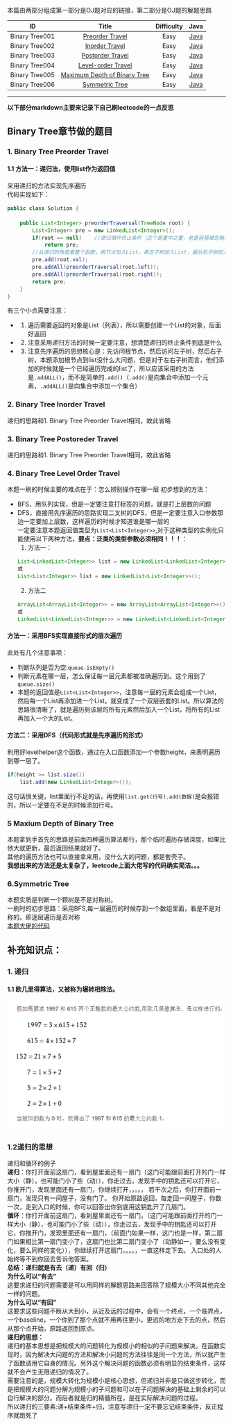 本篇由两部分组成第一部分是OJ题对应的链接，第二部分是OJ题的解题思路  


|    ID          |      Title      |    Difficulty  |         Java            |
| :------------: | :-------------: | :------------: | :---------------------: |
| Binary Tree001 | [Preorder Travel](https://leetcode.com/explore/learn/card/data-structure-tree/134/traverse-a-tree/928/) | Easy | [Java](https://github.com/jinhaizeng/Leetcode/blob/master/Version%20By%20Java/BinaryTree/Preorder%20Travel/Solution.java) |
| Binary Tree002 | [Inorder Travel](https://leetcode.com/explore/learn/card/data-structure-tree/134/traverse-a-tree/929/) | Easy | [Java](https://github.com/jinhaizeng/Leetcode/blob/master/Version%20By%20Java/BinaryTree/Inorder%20Travel/Solution.java) |
| Binary Tree003 | [Postorder Travel](https://leetcode.com/explore/learn/card/data-structure-tree/134/traverse-a-tree/930/) | Easy | [Java](https://github.com/jinhaizeng/Leetcode/blob/master/Version%20By%20Java/BinaryTree/Postorder%20Travel/Solution.java) |
| Binary Tree004 | [Level-order Travel](https://leetcode.com/explore/learn/card/data-structure-tree/134/traverse-a-tree/931/) | Easy | [Java](https://github.com/jinhaizeng/Leetcode/blob/master/Version%20By%20Java/BinaryTree/Level%20Order%20Travel/Solution.java) |
| Binary Tree005 | [Maximum Depth of Binary Tree](https://leetcode.com/explore/learn/card/data-structure-tree/17/solve-problems-recursively/535/) | Easy | [Java](https://github.com/jinhaizeng/Leetcode/blob/master/Version%20By%20Java/BinaryTree/Maxium%20Depth%20of%20Binary%20Tree/Solution.java) |
| Binary Tree006 | [Symmetric Tree](https://leetcode.com/explore/learn/card/data-structure-tree/17/solve-problems-recursively/536/) | Easy | [Java](https://github.com/jinhaizeng/Leetcode/blob/master/Version%20By%20Java/BinaryTree/Symmetric%20Tree/Solution.java) |


-------------------------------------------
**以下部分markdown主要来记录下自己刷leetcode的一点反思**
## Binary Tree章节做的题目
### 1. Binary Tree Preorder Travel
#### 1.1 方法一：递归法，使用list作为返回值
采用递归的方法实现先序遍历  
代码实现如下：  
```java
public class Solution {

    public List<Integer> preorderTraversal(TreeNode root) {
        List<Integer> pre = new LinkedList<Integer>();
        if(root == null)    //递归循环终止条件（这个是重中之重，老是容易被忽略）
            return pre;
        //从递归的角度看整个函数，根节点加入List，再左子树加入List，最后右子树加入List
        pre.add(root.val);
        pre.addAll(preorderTraversal(root.left));
        pre.addAll(preorderTraversal(root.right));
        return pre;
    }
}
```
有三个小点需要注意：  
* 1. 遍历需要返回的对象是List（列表），所以需要创建一个List的对象，后面好返回
* 2. 注意采用递归方法的时候一定要注意，想清楚递归的终止条件到底是什么
* 3. 注意先序遍历的思想核心是：先访问根节点，然后访问左子树，然后右子树，本题添加根节点到list没什么大问题，但是对于左右子树而言，他们添加的时候就是一个已经遍历完成的list了，所以应该采用的方法是`.addALL()`，而不是简单的`.add()`（`.add()`是向集合中添加一个元素，`.addALL()`是向集合中添加一个集合）

### 2. Binary Tree Inorder Travel
递归的思路和1. Binary Tree Preorder Travel相同，故此省略

### 3. Binary Tree Postoreder Travel
递归的思路和1. Binary Tree Preorder Travel相同，故此省略

### 4. Binary Tree Level Order Travel
本题一刷的时候主要的难点在于：怎么辨别操作在哪一层
初步想到的方法：
* BFS，用队列实现，但是一定要注意打标签的问题，就是打上层数的问题
* DFS，直接用先序遍历的思路实现二叉树的DFS，但是一定要注意入口参数那边一定要加上层数，这样遍历的时候才知道谁是哪一层的  
一定要注意本题返回值类型为`List<List<Integer>>`,对于这种类型的实例化只能使用以下两种方法，**要点：泛类的类型参数必须相同！！！**：
    1. 方法一：
    ```java
    List<LinkedList<Integer>> list = new LinkedList<LinkedList<Integer>>();
    或
    List<List<Integer>> list = new LinkedList<List<Integer>>();
    ```
    2. 方法二
    ```java
    ArrayList<ArrayList<Integer>> = new ArrayList<ArrayList<Integer>>();
    或
    LinkedList<LinkedList<Integer>> = new LinkedList<LinkedList<Integer>>();
    ```
#### 方法一：采用BFS实现直接形式的层次遍历
此处有几个注意事项：
* 判断队列是否为空:`queue.isEmpty()`
* 判断元素在哪一层，怎么保证每一层元素都被准确遍历到。这个用到了`queue.size()`
* 本题的返回值是`List<List<Integer>>`，注意每一层的元素会组成一个List，然后每一个List再添加进一个List，就变成了一个双层嵌套的List。所以算法的思路很清晰了，就是遍历到该层的所有元素然后加入一个List，将所有的List再加入一个大的List。
#### 方法二：采用DFS（代码形式就是先序遍历的形式）
利用好levelhelper这个函数，通过在入口函数添加一个参数height，来表明遍历到哪一层了。
```java
if(height >= list.size())
    list.add(new LinkedList<Integer>());
```
这句话很关键，list里面行不足的话，再使用`list.get(行号).add(数据)`是会报错的，所以一定要在不足的时候添加行号。

### 5 Maxium Depth of Binary Tree
本题拿到手首先的思路是前面四种遍历算法都行，那个临时遍历存储深度，如果比他大就更新，最后返回结果就好了。  
其他的遍历方法也可以直接拿来用，没什么大的问题，都是套壳子。  
**我想出来的方法还是太复杂了，leetcode上面大佬写的代码确实简洁。。。**

### 6.Symmetric Tree
本题实质是判断一个颗树是不是对称树。  
一刷时的初步思路：采用BFS,每一层遍历的时候存到一个数组里面，看是不是对称的。即逐层遍历是否对称  
[本题大佬的代码](https://leetcode.com/explore/learn/card/data-structure-tree/17/solve-problems-recursively/536/discuss/33054/Recursive-and-non-recursive-solutions-in-Java)  


## 补充知识点：
### 1. 递归
#### 1.1 欧几里得算法，又被称为辗转相除法。
![欧几里得算法的实例](https://github.com/jinhaizeng/Leetcode/blob/master/Version%20By%20Java/%E5%9B%BE%E5%BA%8A/%E6%AC%A7%E5%87%A0%E9%87%8C%E5%BE%97%E7%AE%97%E6%B3%95.png?raw=true)

### 1.2递归的思想
递归和循环的例子  
**递归**：你打开面前这扇门，看到屋里面还有一扇门（这门可能跟前面打开的门一样大小（静），也可能门小了些（动）），你走过去，发现手中的钥匙还可以打开它，你推开门，发现里面还有一扇门，你继续打开，。。。， 若干次之后，你打开面前一扇门，发现只有一间屋子，没有门了。 你开始原路返回，每走回一间屋子，你数一次，走到入口的时候，你可以回答出你到底用这钥匙开了几扇门。  
**循环**：你打开面前这扇门，看到屋里面还有一扇门，（这门可能跟前面打开的门一样大小（静），也可能门小了些（动）），你走过去，发现手中的钥匙还可以打开它，你推开门，发现里面还有一扇门，（前面门如果一样，这门也是一样，第二扇门如果相比第一扇门变小了，这扇门也比第二扇门变小了（动静如一，要么没有变化，要么同样的变化）），你继续打开这扇门，。。。，一直这样走下去。 入口处的人始终等不到你回去告诉他答案。  
**总结：递归就是有去（递）有回（归）**  
**为什么可以“有去”**  
这要求递归的问题需要是可以用同样的解题思路来回答除了规模大小不同其他完全一样的问题。  
**为什么可以“有回”**  
这要求这些问题不断从大到小，从近及远的过程中，会有一个终点，一个临界点，一个baseline，一个你到了那个点就不用再往更小，更远的地方走下去的点，然后从那个点开始，原路返回到原点。  
**递归的思想：**  
递归的基本思想是把规模大的问题转化为规模小的相似的子问题来解决。在函数实现时，因为解决大问题的方法和解决小问题的方法往往是同一个方法，所以就产生了函数调用它自身的情况。另外这个解决问题的函数必须有明显的结束条件，这样就不会产生无限递归的情况了。  
需要注意的是，规模大转化为规模小是核心思想，但递归并非是只做这步转化，而是把规模大的问题分解为规模小的子问题和可以在子问题解决的基础上剩余的可以自行解决的部分。而后者就是归的精髓所在，是在实际解决问题的过程。  
所以递归的三要素:递+结束条件+归，注意写递归一定不要忘记结束条件，反正程序就跑死了